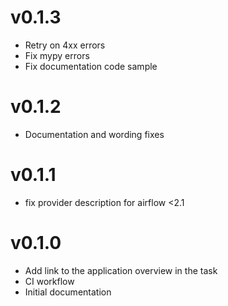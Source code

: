 # v0.1.3
- Retry on 4xx errors
- Fix mypy errors
- Fix documentation code sample

# v0.1.2 
- Documentation and wording fixes

# v0.1.1 
- fix provider description for airflow <2.1

# v0.1.0
- Add link to the application overview in the task
- CI workflow
- Initial documentation

